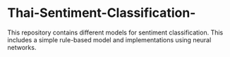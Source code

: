 # Thai-Sentiment-Classification-
This repository contains different models for sentiment classification. This includes a simple rule-based model and implementations using neural networks. 
